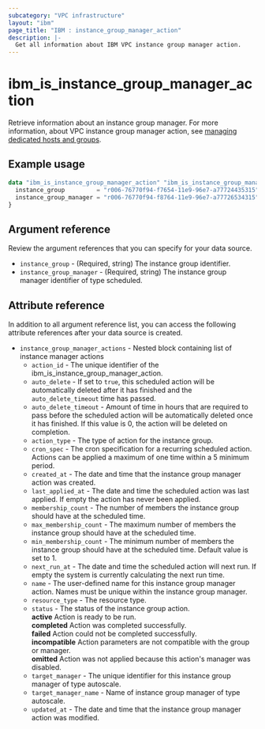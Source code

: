 ```yaml
---
subcategory: "VPC infrastructure"
layout: "ibm"
page_title: "IBM : instance_group_manager_action"
description: |-
  Get all information about IBM VPC instance group manager action.
---
```


# ibm_is_instance_group_manager_action

Retrieve information about an instance group manager. For more information, about VPC instance group manager action, see [managing dedicated hosts and groups](https://cloud.ibm.com/docs/vpc?topic=vpc-manage-dedicated-hosts-groups).

## Example usage

```terraform
data "ibm_is_instance_group_manager_action" "ibm_is_instance_group_manager_action" {
  instance_group         = "r006-76770f94-f7654-11e9-96e7-a77724435315"
  instance_group_manager = "r006-76770f94-f8764-11e9-96e7-a77726534315"
}
```

## Argument reference
Review the argument references that you can specify for your data source. 

- `instance_group` - (Required, string) The instance group identifier.
- `instance_group_manager` - (Required, string) The instance group manager identifier of type scheduled.

## Attribute reference
In addition to all argument reference list, you can access the following attribute references after your data source is created.

- `instance_group_manager_actions` - Nested block containing list of instance manager actions
    - `action_id` - The unique identifier of the ibm_is_instance_group_manager_action.
    - `auto_delete` - If set to `true`, this scheduled action will be automatically deleted after it has finished and the `auto_delete_timeout` time has passed.
    - `auto_delete_timeout` - Amount of time in hours that are required to pass before the scheduled action will be automatically deleted once it has finished. If this value is 0, the action will be deleted on completion.
    - `action_type` - The type of action for the instance group.
    - `cron_spec` - The cron specification for a recurring scheduled action. Actions can be applied a maximum of one time within a 5 minimum period.
    - `created_at` - The date and time that the instance group manager action was created.
    - `last_applied_at` - The date and time the scheduled action was last applied. If empty the action has never been applied.
    - `membership_count` - The number of members the instance group should have at the scheduled time.
    - `max_membership_count` - The maximum number of members the instance group should have at the scheduled time.
    - `min_membership_count` - The minimum number of members the instance group should have at the scheduled time. Default value is set to 1.
    - `next_run_at` - The date and time the scheduled action will next run. If empty the system is currently calculating the next run time.
    - `name` - The user-defined name for this instance group manager action. Names must be unique within the instance group manager.
    - `resource_type` - The resource type.
    - `status` - The status of the instance group action. </br>
        **active** Action is ready to be run. </br>
        **completed** Action was completed successfully. </br>
        **failed** Action could not be completed successfully. </br>
        **incompatible** Action parameters are not compatible with the group or manager. </br>
        **omitted** Action was not applied because this action's manager was disabled. 
    - `target_manager` - The unique identifier for this instance group manager of type autoscale.
    - `target_manager_name` - Name of instance group manager of type autoscale.
    - `updated_at` - The date and time that the instance group manager action was modified.
